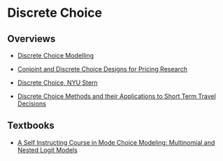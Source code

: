 # Discrete Choice

## Overviews
- <a href="http://www.tcd.ie/civileng/Staff/Brian.Caulfield/T2%20-%20Transport%20Modelling/Discrete%20Choice%20Modelling.pdf"> Discrete Choice Modelling </a>

- <a href="http://www-bcf.usc.edu/~tellis/conjoint.pdf"> Conjoint and Discrete Choice Designs for Pricing Research </a>

- <a href="http://pages.stern.nyu.edu/~wgreene/DiscreteChoice/Readings/Greene-Chapter-23.pdf"> Discrete Choice, NYU Stern </a>

- <a href="http://citeseerx.ist.psu.edu/viewdoc/download?doi=10.1.1.40.8438&rep=rep1&type=pdf"> Discrete Choice Methods and their Applications to Short Term Travel Decisions </a>

## Textbooks

- <a href="http://www.caee.utexas.edu/prof/bhat/COURSES/LM_Draft_060131Final-060630.pdf"> A Self Instructing Course in Mode Choice Modeling: Multinomial and Nested Logit Models </a>

